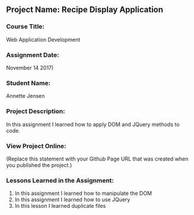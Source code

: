 ## Project Name:  Recipe Display Application

### Course Title:
Web Application Development

### Assignment Date:  
November 14 2017)

### Student Name:  
Annette Jensen

### Project Description:
In this assignment I learned how to apply DOM and JQuery methods to code.

### View Project Online:
(Replace this statement with your Github Page URL that was created when you 
 published the project.)

### Lessons Learned in the Assignment:
1. In this assignment I learned how to manipulate the DOM
2. In this assignment I learned how to use JQuery
3. In this lesson I learned duplicate files

